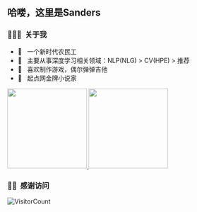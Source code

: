 <h2> 哈喽，这里是Sanders </h2>

<h3> 👨🏻‍💻 &nbsp;关于我 </h3>

- 🤔 &nbsp; 一个新时代农民工
- 💼 &nbsp; 主要从事深度学习相关领域：NLP(NLG) > CV(HPE) > 推荐
- 👾 &nbsp; 喜欢制作游戏，偶尔弹弹吉他
- 📝 &nbsp; 起点网金牌小说家

<a href="https://github.com/baojunshan">
  <img height="180em" src="https://github-readme-stats.vercel.app/api?username=baojunshan&theme=buefy&show_icons=true" />
  <img height="180em" src="https://github-readme-stats.vercel.app/api/top-langs/?username=baojunshan&theme=buefy&layout=compact" />
</a>

<h3> 👋🏻 &nbsp;感谢访问 </h3>

![VisitorCount](https://profile-counter.glitch.me/baojunshan/count.svg)
<br/>
